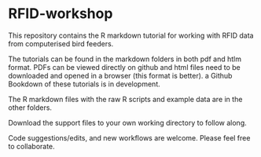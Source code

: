 # RFID-workshop
This repository contains the R markdown tutorial for working with RFID data from computerised bird feeders. 


The tutorials can be found in the markdown folders in both pdf and htlm format. PDFs can be viewed directly on github and html files need to be downloaded and opened in a browser (this format is better). 
a Github Bookdown of these tutorials is in development.


The R markdown files with the raw R scripts and example data are in the other folders. 

Download the support files to your own working directory to follow along. 

Code suggestions/edits, and new workflows are welcome. Please feel free to collaborate.


